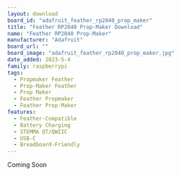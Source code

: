 ```yaml
---
layout: download
board_id: "adafruit_feather_rp2040_prop_maker"
title: "Feather RP2040 Prop-Maker Download"
name: "Feather RP2040 Prop-Maker"
manufacturer: "Adafruit"
board_url: ""
board_image: "adafruit_feather_rp2040_prop_maker.jpg"
date_added: 2023-5-4
family: raspberrypi
tags:
  - Propmaker Feather
  - Prop-Maker Feather
  - Prop Maker
  - Feather Propmaker
  - Feather Prop-Maker
features:
  - Feather-Compatible
  - Battery Charging
  - STEMMA QT/QWIIC
  - USB-C
  - Breadboard-Friendly
---
```


Coming Soon

